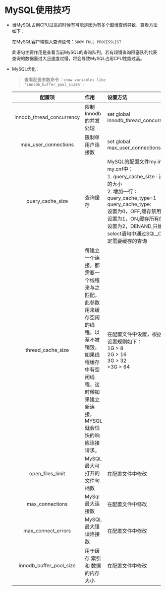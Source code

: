 # MySQL使用技巧

- 当MySQL占用CPU过高的时候有可能是因为有多个超慢查询导致，查看方法如下：

  在MySQL客户端输入查询语句：`SHOW FULL PROCESSLIST`

  此语句主要作用是查看当前MySQL的查询队列，若有超慢查询阻塞队列代表查询的数据量过大且速度过慢，将会导致MySQL占用CPU性能过高。

- MySQL优化：

  > 查看配置参数命令：`show variables like 'innodb_buffer_pool_size%';`

  |          配置项           | 作用                                                         | 设置方法                                                     |
  | :-----------------------: | :----------------------------------------------------------- | :----------------------------------------------------------- |
  | innodb_thread_concurrency | 限制Innodb的并发处理                                         | set global innodb_thread_concurrency=16;                     |
  |   max_user_connections    | 限制单用户连接数                                             | set global max_user_connections=500;                         |
  |     query_cache_size      | 查询缓存                                                     | MySQL的配置文件my.ini或my.cnf中：<br />1.   query_cache_size : 设置为具体的大小<br />2.  增加一行：query_cache_type=1<br />query_cache_type:<br />设置为0，OFF,缓存禁用 <br />设置为1，ON,缓存所有的结果 <br />设置为2，DENAND,只缓存在select语句中通过SQL_CACHE指定需要缓存的查询 |
  |     thread_cache_size     | 每建立一个连接，都需要一个线程来与之匹配，此参数用来缓存空闲的线程，以至不被销毁，如果线程缓存中有空闲线程，这时候如果建立新连接，MYSQL就会很快的响应连接请求。 | 在配置文件中设置，根据物理内存设置规则如下：  <br />1G  > 8 <br />2G  > 16 <br />3G  > 32 <br />>3G  > 64 |
  |     open_files_limit      | MySQL最大可打开的文件句柄数                                  | 在配置文件中修改                                             |
  |      max_connections      | MySql最大连接数                                              | 在配置文件中修改                                             |
  |    max_connect_errors     | MySQL最大错误连接数                                          | 在配置文件中修改                                             |
  |  innodb_buffer_pool_size  | 用于缓存 索引 和 数据的内存大小                              | 在配置文件中修改                                             |

  